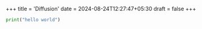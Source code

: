 +++
title = 'Diffusion'
date = 2024-08-24T12:27:47+05:30
draft = false
+++

```python
print("hello world")
```
